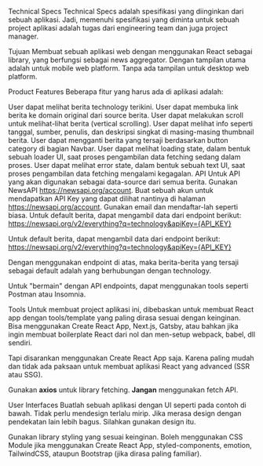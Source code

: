 Technical Specs
Technical Specs adalah spesifikasi yang diinginkan dari sebuah aplikasi. Jadi, memenuhi spesifikasi yang diminta untuk sebuah project aplikasi adalah tugas dari engineering team dan juga project manager.

Tujuan
Membuat sebuah aplikasi web dengan menggunakan React sebagai library, yang berfungsi sebagai news aggregator. Dengan tampilan utama adalah untuk mobile web platform. Tanpa ada tampilan untuk desktop web platform.

Product Features
Beberapa fitur yang harus ada di aplikasi adalah:

User dapat melihat berita technology terikini.
User dapat membuka link berita ke domain original dari source berita.
User dapat melakukan scroll untuk melihat-lihat berita (vertical scrolling).
User dapat melihat info seperti tanggal, sumber, penulis, dan deskripsi singkat di masing-masing thumbnail berita.
User dapat mengganti berita yang tersaji berdasarkan button category di bagian Navbar.
User dapat melihat loading state, dalam bentuk sebuah loader UI, saat proses pengambilan data fetching sedang dalam proses.
User dapat melihat error state, dalam bentuk sebuah text UI, saat proses pengambilan data fetching mengalami kegagalan.
API
Untuk API yang akan digunakan sebagai data-source dari semua berita. Gunakan NewsAPI https://newsapi.org/account. Buat sebuah akun untuk mendapatkan API Key yang dapat dilihat nantinya di halaman https://newsapi.org/account. Gunakan email dan mendaftar-lah seperti biasa. Untuk default berita, dapat mengambil data dari endpoint berikut: https://newsapi.org/v2/everything?q=technology&apiKey={API_KEY}

Untuk default berita, dapat mengambil data dari endpoint berikut: https://newsapi.org/v2/everything?q=technology&apiKey={API_KEY}

Dengan menggunakan endpoint di atas, maka berita-berita yang tersaji sebagai default adalah yang berhubungan dengan technology.

Untuk "bermain" dengan API endpoints, dapat menggunakan tools seperti Postman atau Insomnia.

Tools
Untuk membuat project aplikasi ini, dibebaskan untuk membuat React app dengan tools/template yang paling dirasa sesuai dengan keinginan. Bisa menggunakan Create React App, Next.js, Gatsby, atau bahkan jika ingin membuat boilerplate React dari nol dan men-setup webpack, babel, dll sendiri.

Tapi disarankan menggunakan Create React App saja. Karena paling mudah dan tidak ada paksaan untuk membuat aplikasi React yang advanced (SSR atau SSG).

Gunakan **axios** untuk library fetching. **Jangan** menggunakan fetch API.

User Interfaces
Buatlah sebuah aplikasi dengan UI seperti pada contoh di bawah. Tidak perlu mendesign terlalu mirip. Jika merasa design dengan pendekatan lain lebih bagus. Silahkan gunakan design itu.

Gunakan library styling yang sesuai keinginan. Boleh menggunakan CSS Module jika menggunakan Create React App, styled-components, emotion, TailwindCSS, ataupun Bootstrap (jika dirasa paling familiar).
